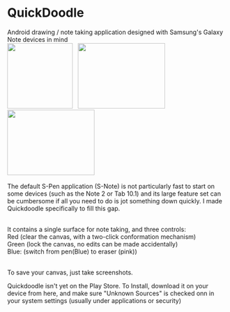 QuickDoodle
===========

Android drawing / note taking application designed with Samsung's Galaxy Note devices in mind<br>
<img src="http://andrewpinion.com/img/quickdoodle.png"  height=150>&nbsp;&nbsp;
<a href="http://andrewpinion.com/img/qdoodle2.jpg"><img src="http://andrewpinion.com/img/qdoodle2.jpg" width=200 height=150></a>
<a href="http://andrewpinion.com/img/qdoodle1.jpg"><img src="http://andrewpinion.com/img/qdoodle1.jpg" width=200 height=150></a>
<br><br>
The default S-Pen application (S-Note) is not particularly fast to start on some devices (such as the Note 2 or Tab 10.1) and its large feature set can be cumbersome if all you need to do is jot something down quickly. I made Quickdoodle specifically to fill this gap.<br><br>

It contains a single surface for note taking, and three controls:<br>
Red (clear the canvas, with a two-click conformation mechanism)<br>
Green (lock the canvas, no edits can be made accidentally)<br>
Blue: (switch from pen(Blue) to eraser (pink))<br><br>

To save your canvas, just take screenshots.

Quickdoodle isn't yet on the Play Store. To Install, download it on your device from here, and make sure "Unknown Sources" is checked onn in your system settings (usually under applications or security)

